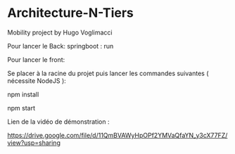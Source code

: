 # Architecture-N-Tiers
Mobility project by Hugo Voglimacci

Pour lancer le Back:
springboot : run

Pour lancer le front:

Se placer à la racine du projet puis lancer les commandes suivantes ( nécessite NodeJS ):

npm install

npm start


Lien de la vidéo de démonstration :

https://drive.google.com/file/d/11QmBVAWyHpOPf2YMVaQfaYN_y3cX77FZ/view?usp=sharing


